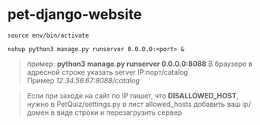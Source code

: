 # pet-django-website

```shell
source env/bin/activate
```
```shell
nohup python3 manage.py runserver 0.0.0.0:<port> &
```

> пример: **python3 manage.py runserver 0.0.0.0:8088**
> В браузере в адресной строке указать server IP:порт/catalog <br />
> Пример *12.34.56.67:8088/catalog*

> Если при заходе на сайт по IP пишет, что **DISALLOWED_HOST**, нужно в PetQuiz/settings.py в лист allowed_hosts  добавить ваш ip/домен в виде строки и перезагрузить сервер
